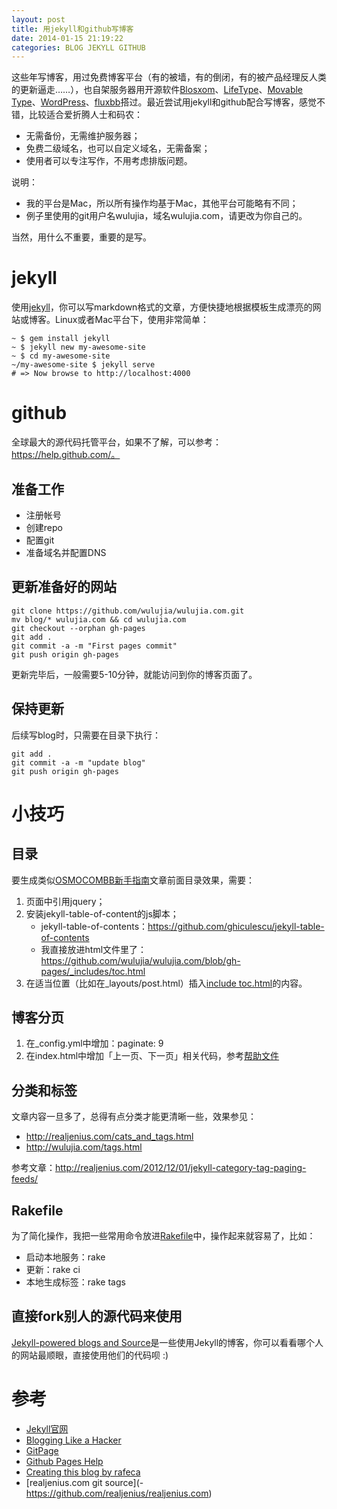 ```yaml
---
layout: post
title: 用jekyll和github写博客
date: 2014-01-15 21:19:22
categories: BLOG JEKYLL GITHUB
---
```


这些年写博客，用过免费博客平台（有的被墙，有的倒闭，有的被产品经理反人类的更新逼走……），也自架服务器用开源软件[Blosxom](http://muli.cc/)、[LifeType](http://lifetype.net/)、[Movable Type](http://movabletype.org/)、[WordPress](http://wordpress.org)、[fluxbb](http://fluxbb.org/)搭过。最近尝试用jekyll和github配合写博客，感觉不错，比较适合爱折腾人士和码农：

- 无需备份，无需维护服务器；
- 免费二级域名，也可以自定义域名，无需备案；
- 使用者可以专注写作，不用考虑排版问题。

说明：

- 我的平台是Mac，所以所有操作均基于Mac，其他平台可能略有不同；
- 例子里使用的git用户名wulujia，域名wulujia.com，请更改为你自己的。

当然，用什么不重要，重要的是写。

# jekyll

使用[jekyll](http://jekyllrb.com/)，你可以写markdown格式的文章，方便快捷地根据模板生成漂亮的网站或博客。Linux或者Mac平台下，使用非常简单：

	~ $ gem install jekyll
	~ $ jekyll new my-awesome-site
	~ $ cd my-awesome-site
	~/my-awesome-site $ jekyll serve
	# => Now browse to http://localhost:4000

# github

全球最大的源代码托管平台，如果不了解，可以参考：https://help.github.com/。

## 准备工作

- 注册帐号
- 创建repo
- 配置git
- 准备域名并配置DNS

## 更新准备好的网站

	git clone https://github.com/wulujia/wulujia.com.git
	mv blog/* wulujia.com && cd wulujia.com
	git checkout --orphan gh-pages
	git add .
	git commit -a -m "First pages commit"
	git push origin gh-pages

更新完毕后，一般需要5-10分钟，就能访问到你的博客页面了。

## 保持更新

后续写blog时，只需要在目录下执行：

	git add .
	git commit -a -m "update blog"
	git push origin gh-pages

# 小技巧

## 目录

要生成类似[OSMOCOMBB新手指南](http://wulujia.com/2013/11/10/OsmocomBB-Guide/)文章前面目录效果，需要：

1. 页面中引用jquery；
2. 安装jekyll-table-of-content的js脚本；
	- jekyll-table-of-contents：https://github.com/ghiculescu/jekyll-table-of-contents
	- 我直接放进html文件里了：https://github.com/wulujia/wulujia.com/blob/gh-pages/_includes/toc.html
3. 在适当位置（比如在_layouts/post.html）插入[include toc.html](https://github.com/wulujia/wulujia.com/blob/gh-pages/_layouts/post.html)的内容。

## 博客分页

1. 在_config.yml中增加：paginate: 9
2. 在index.html中增加「上一页、下一页」相关代码，参考[帮助文件](http://jekyllrb.com/docs/pagination/)

## 分类和标签

文章内容一旦多了，总得有点分类才能更清晰一些，效果参见：

- http://realjenius.com/cats_and_tags.html
- http://wulujia.com/tags.html

参考文章：http://realjenius.com/2012/12/01/jekyll-category-tag-paging-feeds/

## Rakefile

为了简化操作，我把一些常用命令放进[Rakefile](https://github.com/wulujia/wulujia.com/blob/gh-pages/Rakefile)中，操作起来就容易了，比如：

- 启动本地服务：rake
- 更新：rake ci
- 本地生成标签：rake tags

## 直接fork别人的源代码来使用

[Jekyll-powered blogs and Source](https://github.com/mojombo/jekyll/wiki/Sites)是一些使用Jekyll的博客，你可以看看哪个人的网站最顺眼，直接使用他们的代码呗 :)

# 参考

- [Jekyll官网](http://jekyllrb.com/)
- [Blogging Like a Hacker](http://tom.preston-werner.com/2008/11/17/blogging-like-a-hacker.html)
- [GitPage](http://pages.github.com/)
- [Github Pages Help](https://help.github.com/categories/20/articles)
- [Creating this blog by rafeca](http://rafeca.com/2011/11/09/creating-this-blog/)
- [realjenius.com git source](- https://github.com/realjenius/realjenius.com)